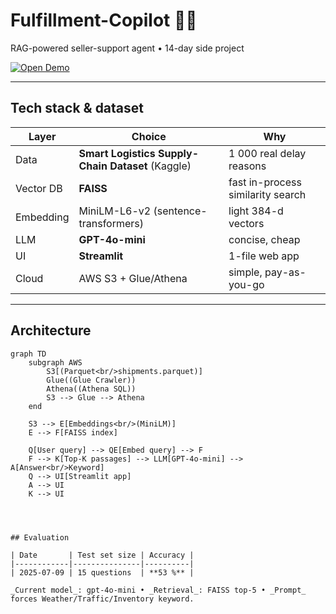 
# Fulfillment-Copilot 🚚🤖
RAG-powered seller-support agent • 14-day side project

[![Open Demo](https://img.shields.io/badge/Live_Demo-Streamlit-brightgreen?logo=streamlit)](https://fulfillment-copilot.streamlit.app)

---

## Tech stack & dataset

| Layer      | Choice                                          | Why |
|------------|-------------------------------------------------|-----|
| Data       | **Smart Logistics Supply-Chain Dataset** (Kaggle) | 1 000 real delay reasons |
| Vector DB  | **FAISS**                                       | fast in-process similarity search |
| Embedding  | MiniLM-L6-v2 (sentence-transformers)            | light 384-d vectors |
| LLM        | **GPT-4o-mini**                                 | concise, cheap |
| UI         | **Streamlit**                                   | 1-file web app |
| Cloud      | AWS S3 + Glue/Athena                            | simple, pay-as-you-go |

---

## Architecture

```mermaid
graph TD
    subgraph AWS
        S3[(Parquet<br/>shipments.parquet)]
        Glue((Glue Crawler))
        Athena((Athena SQL))
        S3 --> Glue --> Athena
    end

    S3 --> E[Embeddings<br/>(MiniLM)]
    E --> F[FAISS index]

    Q[User query] --> QE[Embed query] --> F
    F --> K[Top-K passages] --> LLM[GPT-4o-mini] --> A[Answer<br/>Keyword]
    Q --> UI[Streamlit app]
    A --> UI
    K --> UI




## Evaluation

| Date       | Test set size | Accuracy |
|------------|---------------|----------|
| 2025-07-09 | 15 questions  | **53 %** |

_Current model_: gpt-4o-mini • _Retrieval_: FAISS top-5 • _Prompt_ forces Weather/Traffic/Inventory keyword.

